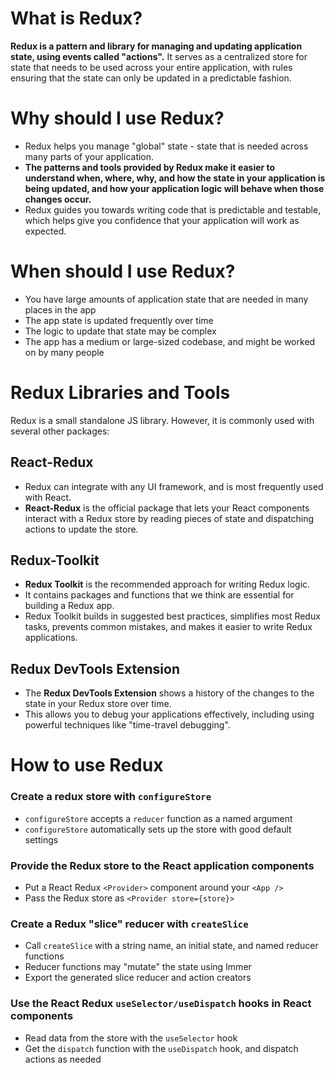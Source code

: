 # What is Redux?
**Redux is a pattern and library for managing and updating application state, using events called "actions".** It serves as a centralized store for state that needs to be used across your entire application, with rules ensuring that the state can only be updated in a predictable fashion.

# Why should I use Redux?
- Redux helps you manage "global" state - state that is needed across many parts of your application.
- **The patterns and tools provided by Redux make it easier to understand when, where, why, and how the state in your application is being updated, and how your application logic will behave when those changes occur.**
- Redux guides you towards writing code that is predictable and testable, which helps give you confidence that your application will work as expected.

# When should I use Redux?
- You have large amounts of application state that are needed in many places in the app
- The app state is updated frequently over time
- The logic to update that state may be complex
- The app has a medium or large-sized codebase, and might be worked on by many people

# Redux Libraries and Tools
Redux is a small standalone JS library. However, it is commonly used with several other packages:
## React-Redux
- Redux can integrate with any UI framework, and is most frequently used with React.
- **React-Redux** is the official package that lets your React components interact with a Redux store by reading pieces of state and dispatching actions to update the store.

## Redux-Toolkit
- **Redux Toolkit** is the recommended approach for writing Redux logic.
- It contains packages and functions that we think are essential for building a Redux app.
- Redux Toolkit builds in suggested best practices, simplifies most Redux tasks, prevents common mistakes, and makes it easier to write Redux applications.

## Redux DevTools Extension
- The **Redux DevTools Extension** shows a history of the changes to the state in your Redux store over time.
- This allows you to debug your applications effectively, including using powerful techniques like "time-travel debugging".

# How to use Redux

### Create a redux store with `configureStore`
- `configureStore` accepts a `reducer` function as a named argument
- `configureStore` automatically sets up the store with good default settings

### Provide the Redux store to the React application components
- Put a React Redux `<Provider>` component around your `<App />`
- Pass the Redux store as `<Provider store={store}>`

### Create a Redux "slice" reducer with `createSlice`
- Call `createSlice` with a string name, an initial state, and named reducer functions
- Reducer functions may "mutate" the state using Immer
- Export the generated slice reducer and action creators

### Use the React Redux `useSelector/useDispatch` hooks in React components
- Read data from the store with the `useSelector` hook
- Get the `dispatch` function with the `useDispatch` hook, and dispatch actions as needed

